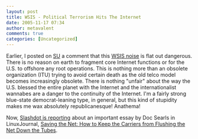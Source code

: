 ```yaml
---
layout: post
title: WSIS - Political Terrorism Hits The Internet
date: 2005-11-17 07:34
author: metavalent
comments: true
categories: [Uncategorized]
---
```

Earlier, I posted on <a href="http://metavalent.stumbleupon.com/">SU</a> a comment that this <a href="http://itu.org/wsis/">WSIS noise</a> is flat out dangerous. There is no reason on earth to fragment core Internet functions or for the U.S. to offshore any root operations. This is nothing more than an obsolete organization (ITU) trying to avoid certain death as the old telco model becomes increasingly obsolete. There is nothing "unfair" about the way the U.S. blessed the entire planet with the Internet and the internationalist wannabes are a danger to the continuity of the Internet. I'm a fairly strong blue-state democrat-leaning type, in general, but this kind of stupidity makes me wax absolutely republicanesque! Anathema!

Now, <a href="http://it.slashdot.org/article.pl?sid=05/11/17/0053223">Slashdot is reporting</a> about an important essay by Doc Searls in LinuxJournal, <a href="http://www.linuxjournal.com/article/8673">Saving the Net: How to Keep the Carriers from Flushing the Net Down the Tubes</a>.
